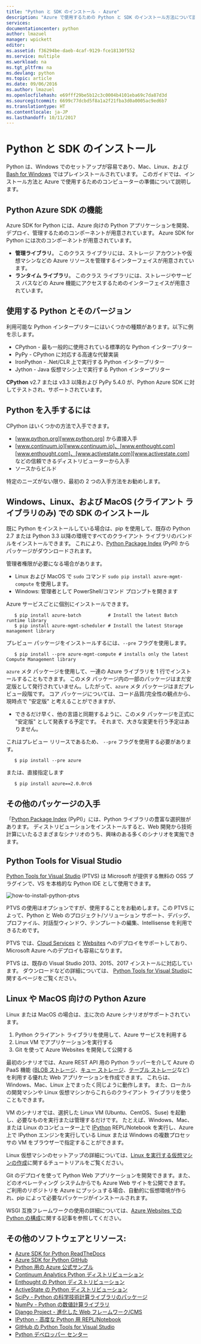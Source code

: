 ```yaml
---
title: "Python と SDK のインストール - Azure"
description: "Azure で使用するための Python と SDK のインストール方法について説明します。"
services: 
documentationcenter: python
author: lmazuel
manager: wpickett
editor: 
ms.assetid: f36294be-daeb-4caf-9129-fce18130f552
ms.service: multiple
ms.workload: na
ms.tgt_pltfrm: na
ms.devlang: python
ms.topic: article
ms.date: 09/06/2016
ms.author: lmazuel
ms.openlocfilehash: e69fff29be5b12c3c0004b4101eba69c7da87d3d
ms.sourcegitcommit: 6699c77dcbd5f8a1a2f21fba3d0a0005ac9ed6b7
ms.translationtype: HT
ms.contentlocale: ja-JP
ms.lasthandoff: 10/11/2017
---
```

# <a name="installing-python-and-the-sdk"></a>Python と SDK のインストール
Python は、Windows でのセットアップが容易であり、Mac、Linux、および [Bash for Windows](https://msdn.microsoft.com/commandline/wsl/about) ではプレインストールされています。 このガイドでは、インストール方法と Azure で使用するためのコンピューターの準備について説明します。

## <a name="whats-in-the-python-azure-sdk"></a>Python Azure SDK の機能
Azure SDK for Python には、Azure 向けの Python アプリケーションを開発、デプロイ、管理するためのコンポーネントが用意されています。 Azure SDK for Python には次のコンポーネントが用意されています。

* **管理ライブラリ**。 このクラス ライブラリには、ストレージ アカウントや仮想マシンなどの Azure リソースを管理するインターフェイスが用意されています。
* **ランタイム ライブラリ**。 このクラス ライブラリには、ストレージやサービス バスなどの Azure 機能にアクセスするためのインターフェイスが用意されています。

## <a name="which-python-and-which-version-to-use"></a>使用する Python とそのバージョン
利用可能な Python インタープリターにはいくつかの種類があります。以下に例を示します。

* CPython - 最も一般的に使用されている標準的な Python インタープリター
* PyPy - CPython に対応する高速な代替実装
* IronPython - .Net/CLR 上で実行する Python インタープリター
* Jython - Java 仮想マシン上で実行する Python インタープリター

**CPython** v2.7 または v3.3 以降および PyPy 5.4.0 が、Python Azure SDK に対してテストされ、サポートされています。

## <a name="where-to-get-python"></a>Python を入手するには
CPython はいくつかの方法で入手できます。

* [www.python.org][www.python.org] から直接入手
* [www.continuum.io][www.continuum.io]、[www.enthought.com][www.enthought.com]、[www.activestate.com][www.activestate.com] などの信頼できるディストリビューターから入手
* ソースからビルド

特定のニーズがない限り、最初の 2 つの入手方法をお勧めします。

## <a name="sdk-installation-on-windows-linux-and-macos-client-libraries-only"></a>Windows、Linux、および MacOS (クライアント ライブラリのみ) での SDK のインストール
既に Python をインストールしている場合は、pip を使用して、既存の Python 2.7 または Python 3.3 以降の環境ですべてのクライアント ライブラリのバンドルをインストールできます。 これにより、[Python Package Index][Python Package Index] (PyPI) からパッケージがダウンロードされます。

管理者権限が必要になる場合があります。

* Linux および MacOS で `sudo` コマンド `sudo pip install azure-mgmt-compute` を使用します。
* Windows: 管理者として PowerShell/コマンド プロンプトを開きます

Azure サービスごとに個別にインストールできます。

```console
   $ pip install azure-batch          # Install the latest Batch runtime library
   $ pip install azure-mgmt-scheduler # Install the latest Storage management library
```

プレビュー パッケージをインストールするには、`--pre` フラグを使用します。

```console
   $ pip install --pre azure-mgmt-compute # installs only the latest Compute Management library
```

`azure` メタ パッケージを使用して、一連の Azure ライブラリを 1 行でインストールすることもできます。 このメタ パッケージ内の一部のパッケージはまだ安定版として発行されていません。したがって、`azure` メタ パッケージはまだプレビュー段階です。
コア パッケージについては、コード品質/完全性の観点から、現時点で "安定版" と考えることができますが、

* できるだけ早く、他の言語と同期するように、このメタ パッケージを正式に "安定版" として発表する予定です。
  それまで、大きな変更を行う予定はありません。

これはプレビュー リリースであるため、 `--pre` フラグを使用する必要があります。

```console
   $ pip install --pre azure
```

または、直接指定します

```console
   $ pip install azure==2.0.0rc6
```

## <a name="getting-more-packages"></a>その他のパッケージの入手
「[Python Package Index][Python Package Index] (PyPI)」には、Python ライブラリの豊富な選択肢があります。  ディストリビューションをインストールすると、Web 開発から技術計算にいたるさまざまなシナリオのうち、興味のある多くのシナリオを実施できます。

## <a name="python-tools-for-visual-studio"></a>Python Tools for Visual Studio
[Python Tools for Visual Studio][Python Tools for Visual Studio] (PTVS) は Microsoft が提供する無料の OSS プラグインで、VS を本格的な Python IDE として使用できます。

![how-to-install-python-ptvs](./media/python-how-to-install/how-to-install-python-ptvs.png)

PTVS の使用はオプションですが、使用することをお勧めします。この PTVS によって、Python と Web のプロジェクト/ソリューション サポート、デバッグ、プロファイル、対話型ウィンドウ、テンプレートの編集、Intellisense を利用できるためです。

PTVS では、[Cloud Services](cloud-services/cloud-services-python-ptvs.md) と [Websites](app-service/app-service-web-overview.md) へのデプロイをサポートしており、Microsoft Azure へのデプロイも容易になります。

PTVS は、既存の Visual Studio 2013、2015、2017 インストールに対応しています。  ダウンロードなどの詳細については、 [Python Tools for Visual Studio]に関するページをご覧ください。  

## <a name="python-azure-scenarios-for-linux-and-macos"></a>Linux や MacOS 向けの Python Azure
Linux または MacOS の場合は、主に次の Azure シナリオがサポートされています。

1. Python クライアント ライブラリを使用して、Azure サービスを利用する
2. Linux VM でアプリケーションを実行する
3. Git を使って Azure Websites を開発して公開する

最初のシナリオでは、Azure REST API 用の Python ラッパーを介して Azure の PaaS 機能 ([BLOB ストレージ](virtual-machines/linux/quick-create-cli.md?toc=%2fazure%2fvirtual-machines%2flinux%2ftoc.json)、[キュー ストレージ](storage/queues/storage-python-how-to-use-queue-storage.md)、[テーブル ストレージ](cosmos-db/table-storage-how-to-use-python.md)など) を利用する優れた Web アプリケーションを作成できます。 これらは、Windows、Mac、Linux 上でまったく同じように動作します。  また、ローカルの開発マシンや Linux 仮想マシンからこれらのクライアント ライブラリを使うこともできます。

VM のシナリオでは、選択した Linux VM (Ubuntu、CentOS、Suse) を起動し、必要なものを実行または管理するだけです。  たとえば、Windows、Mac、または Linux のコンピューター上で [IPython][IPython] REPL/Notebook を実行し、Azure 上で IPython エンジンを実行している Linux または Windows の複数プロセッサの VM をブラウザーで指定することができます。

Linux 仮想マシンのセットアップの詳細については、[Linux を実行する仮想マシンの作成](virtual-machines/linux/quick-create-cli.md?toc=%2fazure%2fvirtual-machines%2flinux%2ftoc.json)に関するチュートリアルをご覧ください。

Git のデプロイを使って Python Web アプリケーションを開発できます。また、どのオペレーティング システムからでも Azure Web サイトを公開できます。  ご利用のリポジトリを Azure にプッシュする場合、自動的に仮想環境が作られ、pip によって必要なパッケージがインストールされます。

WSGI 互換フレームワークの使用の詳細については、[Azure Websites での Python の構成](app-service/web-sites-python-configure.md)に関する記事を参照してください。

## <a name="additional-software-and-resources"></a>その他のソフトウェアとリソース:
* [Azure SDK for Python ReadTheDocs](http://azure-sdk-for-python.readthedocs.io/en/latest/)
* [Azure SDK for Python GitHub](https://github.com/Azure/azure-sdk-for-python)
* [Python 用の Azure 公式サンプル](https://azure.microsoft.com/documentation/samples/?platform=python)
* [Continuum Analytics Python ディストリビューション][Continuum Analytics Python Distribution]
* [Enthought の Python ディストリビューション][Enthought Python Distribution]
* [ActiveState の Python ディストリビューション][ActiveState Python Distribution]
* [SciPy - Python の科学技術計算ライブラリのパッケージ][SciPy - A suite of Scientific Python libraries]
* [NumPy - Python の数値計算ライブラリ][NumPy - A numerics library for Python]
* [Django Project - 進化した Web フレームワーク/CMS][Django Project - A mature web framework/CMS]
* [IPython - 高度な Python 用 REPL/Notebook][IPython - an advanced REPL/Notebook for Python]
* [GitHub の Python Tools for Visual Studio][Python Tools for Visual Studio on GitHub]
* [Python デベロッパー センター](/develop/python/)

[Continuum Analytics Python Distribution]: http://continuum.io
[Enthought Python Distribution]: http://www.enthought.com
[ActiveState Python Distribution]: http://www.activestate.com
[www.python.org]: http://www.python.org
[www.continuum.io]: http://continuum.io
[www.enthought.com]: http://www.enthought.com
[www.activestate.com]: http://www.activestate.com
[SciPy - A suite of Scientific Python libraries]: http://www.scipy.org
[NumPy - A numerics library for Python]: http://www.numpy.org
[Django Project - A mature web framework/CMS]: http://www.djangoproject.com
[IPython - an advanced REPL/Notebook for Python]: http://ipython.org
[IPython]: http://ipython.org
[Python Tools for Visual Studio]: http://aka.ms/ptvs
[Python Tools for Visual Studio on GitHub]: https://github.com/microsoft/ptvs
[Python Package Index]: http://pypi.python.org/pypi
[Microsoft Azure SDK for Python 2.7]: http://go.microsoft.com/fwlink/?LinkId=254281
[Microsoft Azure SDK for Python 3.4]: http://go.microsoft.com/fwlink/?LinkID=516990
[blob storage]:storage/blobs/storage-python-how-to-use-blob-storage.md
